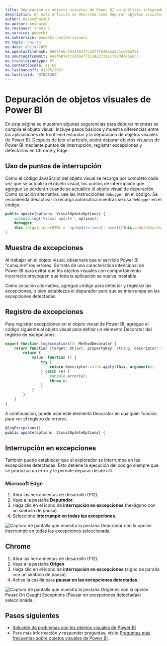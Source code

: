 ```yaml
---
title: Depuración de objetos visuales de Power BI en análisis integrados de Power BI para obtener una mejor información de BI insertada
description: En este artículo se describe cómo depurar objetos visuales de Power BI. Consiga mejores conclusiones insertadas de BI con los análisis insertados de Power BI.
author: KesemSharabi
ms.author: kesharab
ms.reviewer: sranins
ms.service: powerbi
ms.subservice: powerbi-custom-visuals
ms.topic: how-to
ms.date: 02/14/2020
ms.openlocfilehash: 0005fe6cfd14f0377cdd7ff648aaa3c5cc96a751
ms.sourcegitcommit: eeaf607e7c1d89ef7312421731e1729ddce5a5cc
ms.translationtype: HT
ms.contentlocale: es-ES
ms.lasthandoff: 01/05/2021
ms.locfileid: "97888383"
---
```

# <a name="how-to-debug-power-bi-visuals"></a>Depuración de objetos visuales de Power BI

En esta página se muestran algunas sugerencias para depurar mientras se compila el objeto visual. Incluye pasos básicos y muestra diferencias entre las aplicaciones de front-end estándar y la depuración de objetos visuales de Power BI.
Después de leer el artículo, podrá depurar objetos visuales de Power BI mediante puntos de interrupción, registrar excepciones y detectarlas en Chrome y Edge.

## <a name="using-breakpoints"></a>Uso de puntos de interrupción

Como el código JavaScript del objeto visual se recarga por completo cada vez que se actualiza el objeto visual, los puntos de interrupción que agregue se perderán cuando se actualice el objeto visual de depuración. Como solución alternativa, use las instrucciones `debugger` en el código. Se recomienda desactivar la recarga automática mientras se usa `debugger` en el código.

```typescript
public update(options: VisualUpdateOptions) {
    console.log('Visual update', options);
    debugger;
    this.target.innerHTML = `<p>Update count: <em>${(this.updateCount</em></p>`;
}
```


## <a name="showing-exceptions"></a>Muestra de excepciones

Al trabajar en el objeto visual, observará que el servicio Power BI "consume" los errores. Se trata de una característica intencional de Power BI para evitar que los objetos visuales con comportamiento incorrecto provoquen que toda la aplicación se vuelva inestable.

Como solución alternativa, agregue código para detectar y registrar las excepciones, o bien establezca el depurador para que se interrumpa en las excepciones detectadas.


## <a name="log-exceptions"></a>Registro de excepciones

Para registrar excepciones en el objeto visual de Power BI, agregue el código siguiente al objeto visual para definir un elemento Decorator del registro de excepciones.

```typescript
export function logExceptions(): MethodDecorator {
    return function (target: Object, propertyKey: string, descriptor: TypedPropertyDescriptor<any>): TypedPropertyDescriptor<any> {
        return {
            value: function () {
                try {
                    return descriptor.value.apply(this, arguments);
                } catch (e) {
                    console.error(e);
                    throw e;
                }
            }
        }
    }
}
```
A continuación, puede usar este elemento Decorator en cualquier función para ver el registro de errores.

```typescript
@logExceptions()
public update(options: VisualUpdateOptions) {
```

## <a name="break-on-exceptions"></a>Interrupción en excepciones

También puede establecer que el explorador se interrumpa en las excepciones detectadas. Esto detiene la ejecución del código siempre que se produzca un error y le permite depurar desde allí.

### <a name="edge"></a>Microsoft Edge

1. Abra las herramientas de desarrollo (F12).
2. Vaya a la pestaña **Depurador**.
3. Haga clic en el icono de **interrupción en excepciones** (hexágono con un símbolo de pausa).
4. Seleccione **Interrumpir en todas las excepciones**.

![Captura de pantalla que muestra la pestaña Depurador con la opción Interrumpir en todas las excepciones seleccionada.](media/visuals-how-to-debug/how-to-debug-edge.png)

## <a name="chrome"></a>Chrome

1. Abra las herramientas de desarrollo (F12).
2. Vaya a la pestaña **Origen**.
3. Haga clic en el icono de **interrupción en excepciones** (signo de parada con un símbolo de pausa).
4. Active la casilla para **pausar en las excepciones detectadas**.

![Captura de pantalla que muestra la pestaña Orígenes con la opción Pause On Caught Exceptions (Pausar en excepciones detectadas) seleccionada.](media/visuals-how-to-debug/how-to-debug-chrome.png)

## <a name="next-steps"></a>Pasos siguientes
* [Solución de problemas con los objetos visuales de Power BI](power-bi-custom-visuals-troubleshoot.md)
* Para más información y responder preguntas, visite [Preguntas más frecuentes sobre objetos visuales de Power BI](power-bi-custom-visuals-faq.md#organizational-power-bi-visuals).
